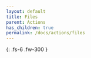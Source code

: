 ```yaml
---
layout: default
title: Files
parent: Actions
has_children: true
permalink: /docs/actions/files
---
```

{: .fs-6 .fw-300 }
